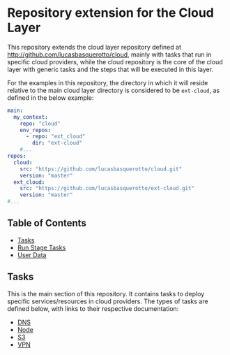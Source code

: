 # Repository extension for the Cloud Layer

This repository extends the cloud layer repository defined at http://github.com/lucasbasquerotto/cloud, mainly with tasks that run in specific cloud providers, while the cloud repository is the core of the cloud layer with generic tasks and the steps that will be executed in this layer.

For the examples in this repository, the directory in which it will reside relative to the main cloud layer directory is considered to be `ext-cloud`, as defined in the below example:

```yaml
main:
  my_context:
    repo: "cloud"
    env_repos:
      - repo: "ext_cloud"
        dir: "ext-cloud"
    #...
repos:
  cloud:
    src: "https://github.com/lucasbasquerotto/cloud.git"
    version: "master"
  ext_cloud:
    src: "https://github.com/lucasbasquerotto/ext-cloud.git"
    version: "master"
#...
```

## Table of Contents

- [Tasks](#tasks)
- [Run Stage Tasks](run-tasks/README.md)
- [User Data](files/user-data/README.md)

## Tasks

This is the main section of this repository. It contains tasks to deploy specific services/resources in cloud providers. The types of tasks are defined below, with links to their respective documentation:

- [DNS](tasks/dns/README.md)
- [Node](tasks/node/README.md)
- [S3](tasks/s3/README.md)
- [VPN](tasks/vpn/README.md)
